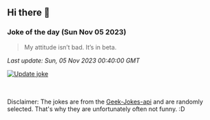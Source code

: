 ## Hi there 👋

### Joke of the day (Sun Nov 05 2023)
<!-- joke -->
>My attitude isn’t bad. It’s in beta.
<!-- /joke -->

*Last update: Sun, 05 Nov 2023 00:40:00 GMT*

[![Update joke](https://github.com/nclskfm/nclskfm/actions/workflows/joke.yml/badge.svg)](https://github.com/nclskfm/nclskfm/actions/workflows/joke.yml)

<br><br>
Disclaimer: The jokes are from the [Geek-Jokes-api](https://github.com/sameerkumar18/geek-joke-api) and are randomly selected. That's why they are unfortunately often not funny. :D
